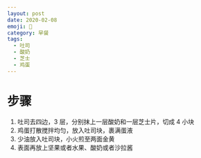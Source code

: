 ```yaml
---
layout: post
date: 2020-02-08
emoji: 🍞
category: 早餐
tags:
  - 吐司
  - 酸奶
  - 芝士
  - 鸡蛋
---
```


# 步骤

1. 吐司去四边，3 层，分别抹上一层酸奶和一层芝士片，切成 4 小块
2. 鸡蛋打散搅拌均匀，放入吐司块，裹满蛋液
3. 少油放入吐司块，小火煎至两面金黄
4. 表面再放上坚果或者水果、酸奶或者沙拉酱